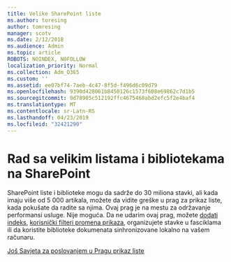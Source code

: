 ```yaml
---
title: Velike SharePoint liste
ms.author: toresing
author: tomresing
manager: scotv
ms.date: 2/12/2018
ms.audience: Admin
ms.topic: article
ROBOTS: NOINDEX, NOFOLLOW
localization_priority: Normal
ms.collection: Adm_O365
ms.custom: ''
ms.assetid: ee07bf74-7aeb-4c47-8f5d-f496d6c09d79
ms.openlocfilehash: 9390d428061b8450126c1573f608e69862c7d1b5
ms.sourcegitcommit: 9d78905c512192ffc4675468abd2efc5f2e4baf4
ms.translationtype: MT
ms.contentlocale: sr-Latn-RS
ms.lasthandoff: 04/23/2019
ms.locfileid: "32421290"
---
```

# <a name="work-with-large-lists-and-libraries-in-sharepoint"></a>Rad sa velikim listama i bibliotekama na SharePoint

SharePoint liste i biblioteke mogu da sadrže do 30 miliona stavki, ali kada imaju više od 5 000 artikala, možete da vidite greške u prag za prikaz liste, kada pokušate da radite sa njima. Ovaj prag je na mestu za održavanje performansi usluge. Nije moguća. Da ne udarim ovaj prag, možete [dodati indeks](https://go.microsoft.com/fwlink/?linkid=867784), [korisnički filteri promena prikaza](https://go.microsoft.com/fwlink/?linkid=867786), organizujete stavke u fasciklama ili da koristite biblioteke dokumenata sinhronizovane lokalno na vašem računaru. 
  
[Još Savjeta za poslovanjem u Pragu prikaz liste](https://go.microsoft.com/fwlink/?linkid=867787)
  

